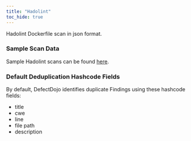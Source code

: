 ```yaml
---
title: "Hadolint"
toc_hide: true
---
```

Hadolint Dockerfile scan in json format.

### Sample Scan Data
Sample Hadolint scans can be found [here](https://github.com/DefectDojo/django-DefectDojo/tree/master/unittests/scans/hadolint).

### Default Deduplication Hashcode Fields
By default, DefectDojo identifies duplicate Findings using these hashcode fields:

- title
- cwe
- line
- file path
- description
